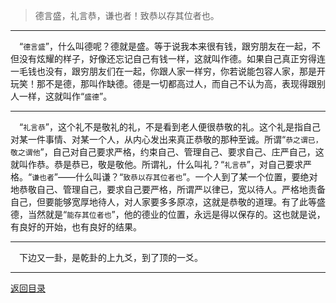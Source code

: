 > 德言盛，礼言恭，谦也者！致恭以存其位者也。
___
&emsp;“``德言盛``”，什么叫德呢？德就是盛。等于说我本来很有钱，跟穷朋友在一起，不但没有炫耀的样子，好像还忘记自己有钱一样，这就叫作德。如果自己真正穷得连一毛钱也没有，跟穷朋友们在一起，你跟人家一样穷，你若说能包容人家，那是开玩笑！那不是德，那叫作缺德。德是一切都高过人，而自己不认为高，表现得跟别人一样，这就叫作“``盛德``”。
___
&emsp;“``礼言恭``”，这个礼不是敬礼的礼，不是看到老人便很恭敬的礼。这个礼是指自己对某一件事情、对某一个人，从内心发出来真正恭敬的那种至诚。所谓“``恭之谓已，敬之谓他``”，自己对自己要求严格，约束自己、管理自己、要求自己、庄严自己，这就叫作恭。恭是恭已，敬是敬他。所谓礼，什么叫礼？“``礼言恭``”，对自己要求严格。“``谦也者``”——什么叫谦？“``致恭以存其位者也``”。一个人到了某一个位置，要绝对地恭敬自己、管理自己，要求自己要严格，所谓严以律已，宽以待人。严格地责备自己，但要能够宽厚地待人，对人家要多多原凉，这就是恭敬的道理。有了此等盛德，当然就是“``能存其位者也``”，他的德业的位置，永远是得以保存的。这也就是说，有良好的开始，也有良好的结果。
___
&emsp;下边又一卦，是乾卦的上九爻，到了顶的一爻。
___
[返回目录](../../../master/README.md#目录)